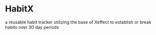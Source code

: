 # HabitX
a reusable habit tracker utilizing the base of Xeffect to establish or break habits over 30 day periods 
